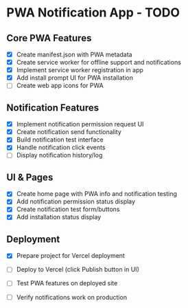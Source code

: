 # PWA Notification App - TODO

## Core PWA Features
- [x] Create manifest.json with PWA metadata
- [x] Create service worker for offline support and notifications
- [x] Implement service worker registration in app
- [x] Add install prompt UI for PWA installation
- [ ] Create web app icons for PWA

## Notification Features
- [x] Implement notification permission request UI
- [x] Create notification send functionality
- [x] Build notification test interface
- [x] Handle notification click events
- [ ] Display notification history/log

## UI & Pages
- [x] Create home page with PWA info and notification testing
- [x] Add notification permission status display
- [x] Create notification test form/buttons
- [x] Add installation status display

## Deployment
- [x] Prepare project for Vercel deployment
- [ ] Deploy to Vercel (click Publish button in UI)
- [ ] Test PWA features on deployed site
- [ ] Verify notifications work on production

